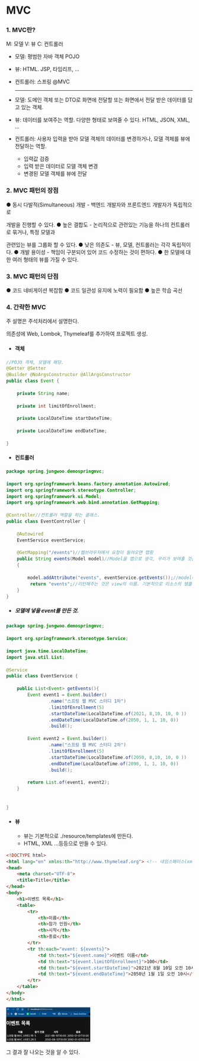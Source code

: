 # MVC

### 1. MVC란?

M: 모델
 V: 뷰
 C: 컨트롤러

- 모델: 평범한 자바 객체 POJO 

- 뷰: HTML. JSP, 타임리프, ... 

- 컨트롤러: 스프링 @MVC

  -------------------------------------------------------------------

- 모델: 도메인 객체 또는 DTO로 화면에 전달할 또는 화면에서 전달 받은 데이터를 담고 있는 객체. 

- 뷰: 데이터를 보여주는 역할. 다양한 형태로 보여줄 수 있다. HTML, JSON, XML, ... 

- 컨트롤러: 사용자 입력을 받아 모델 객체의 데이터를 변경하거나, 모델 객체를 뷰에 전달하는 역할. 
  - 입력값 검증
  - 입력 받은 데이터로 모델 객체 변경 
  - 변경된 모델 객체를 뷰에 전달

### 2. MVC 패턴의 장점

 ● 동시 다발적(Simultaneous) 개발 - 백엔드 개발자와 프론트엔드 개발자가 독립적으로

개발을 진행할 수 있다.
 ● 높은 결합도 - 논리적으로 관련있는 기능을 하나의 컨트롤러로 묶거나, 특정 모델과

관련있는 뷰를 그룹화 할 수 있다.
 ● 낮은 의존도 - 뷰, 모델, 컨트롤러는 각각 독립적이다.
 ● 개발 용이성 - 책임이 구분되어 있어 코드 수정하는 것이 편하다. ● 한 모델에 대한 여러 형태의 뷰를 가질 수 있다.

### 3. MVC 패턴의 단점

 ● 코드 네비게이션 복잡함
 ● 코드 일관성 유지에 노력이 필요함 ● 높은 학습 곡선





### 4. 간략한 MVC

주 설명은 주석처리에서 설명한다.

의존성에 Web, Lombok, Thymeleaf를 추가하여 프로젝트 생성.

- #### 객체

```java
//POJO 객체, 모델에 해당.
@Getter @Setter
@Builder @NoArgsConstructor @AllArgsConstructor
public class Event {

    private String name;

    private int limitOfEnrollment;

    private LocalDateTime startDateTime;

    private LocalDateTime endDateTime;

}
```



- #### 컨트롤러

```java
package spring.jungwoo.demospringmvc;

import org.springframework.beans.factory.annotation.Autowired;
import org.springframework.stereotype.Controller;
import org.springframework.ui.Model;
import org.springframework.web.bind.annotation.GetMapping;

@Controller//컨트롤러 역할을 하는 클래스.
public class EventController {

    @Autowired
    EventService eventService;

    @GetMapping("/events")//웹브라우저에서 요청이 들어오면 맵핑
    public String events(Model model)//Model을 맵으로 생각, 우리가 보여줄 것을 담으면 된다.
    {

        model.addAttribute("events", eventService.getEvents());//model에 event들 담기.
         return "events";//리턴해주는 것은 view의 이름. 기본적으로 리소스의 템플릿에서 찾게된다.
    }
}

```



- ##### 모델에 넣을 event를 만든 것.

```java
package spring.jungwoo.demospringmvc;

import org.springframework.stereotype.Service;

import java.time.LocalDateTime;
import java.util.List;

@Service
public class EventService {

    public List<Event> getEvents(){
        Event event1 = Event.builder()
                .name("스프링 웹 MVC 스터디 1차")
                .limitOfEnrollment(5)
                .startDateTime(LocalDateTime.of(2021, 8,10, 10, 0 ))
                .endDateTime(LocalDateTime.of(2050, 1, 1, 10, 0))
                .build();

        Event event2 = Event.builder()
                .name("스프링 웹 MVC 스터디 2차")
                .limitOfEnrollment(5)
                .startDateTime(LocalDateTime.of(2050, 8,10, 10, 0 ))
                .endDateTime(LocalDateTime.of(2090, 1, 1, 10, 0))
                .build();

        return List.of(event1, event2);
    }


}
```

- #### 뷰

  - 뷰는 기본적으로 ./resource/templates에 만든다.
  - HTML, XML ...등등으로 만들 수 있다.

```html
<!DOCTYPE html>
<html lang="en" xmlns:th="http://www.thymeleaf.org"> <!-- 네임스페이스(xmlns)를 추가하겠다. 어디에 정의가 되어있느냐 http~ -->
<head>
    <meta charset="UTF-8">
    <title>Title</title>
</head>
<body>
    <h1>이벤트 목록</h1>
    <table>
        <tr>
            <th>이름</th>
            <th>참가 인원</th>
            <th>시작</th>
            <th>종료</th>
        </tr>
        <tr th:each="event: ${events}">
            <td th:text="${event.name}">이벤트 이름</td>
            <td th:text="${event.limitOfEnrollment}">100</td>
            <td th:text="${event.startDateTime}">2021년 8월 10일 오전 10시</td>
            <td th:text="${event.endDateTime}">2050년 1월 1일 오전 10시</td>
        </tr>
    </table>
</body>
</html>	
```



<img src="./img/image-20211003035659845.png" alt="image-20211003035659845" style="width:45%;" />

그 결과 잘 나오는 것을 알 수 있다.